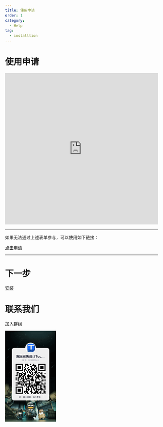 ```yaml
---
title: 使用申请
order: 1
category:
  - Help
tag:
  - installtion
---
```


# 使用申请

<iframe src="https://p.lm.virbox.com/activity/index.html#/join?no=85601" frameborder="0" allowTransparency="true" scrolling="no" style="width: 100%;min-height: 500px;overflow:auto;"></iframe>

---

如果无法通过上述表单参与，可以使用如下链接：

[点击申请]([点击申请试用](https://p.lm.virbox.com/activity/index.html#/join?no=85601))

---

# 下一步

[安装](installation.md)

# 联系我们

加入群组

<img src="/images/QQGroup.jpg" height="300" />
